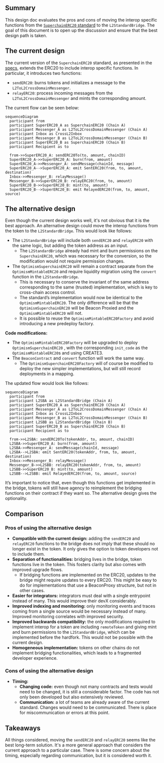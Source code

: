 ## Summary

This design doc evaluates the pros and cons of moving the interop specific functions from the [`SuperchainERC20` standard](https://github.com/ethereum-optimism/specs/blob/main/specs/interop/token-bridging.md) to the `L2StandardBridge`. The goal of this document is to open up the discussion and ensure that the best design path is taken.

## The current design

The current version of the `SuperchainERC20` standard, as presented in the [specs](https://github.com/ethereum-optimism/specs/blob/main/specs/interop/token-bridging.md), extends the ERC20 to include interop specific functions. In particular, it introduces two functions: 

- `sendERC20`: burns tokens and initializes a message to the `L2ToL2CrossDomainMessenger`.
- `relayERC20`: process incoming messages from the `L2ToL2CrossDomainMessenger` and mints the corresponding amount.

The current flow can be seen below:

```mermaid
sequenceDiagram
  participant from
  participant SuperERC20_A as SuperchainERC20 (Chain A)
  participant Messenger_A as L2ToL2CrossDomainMessenger (Chain A)
  participant Inbox as CrossL2Inbox
  participant Messenger_B as L2ToL2CrossDomainMessenger (Chain B)
  participant SuperERC20_B as SuperchainERC20 (Chain B)
  participant Recipient as to

  from->>SuperERC20_A: sendERC20To(to, amount, chainID)
  SuperERC20_A->>SuperERC20_A: burn(from, amount)
  SuperERC20_A->>Messenger_A: sendMessage(chainId, message)
  SuperERC20_A-->SuperERC20_A: emit SentERC20(from, to, amount, destination)
  Inbox->>Messenger_B: relayMessage()
  Messenger_B->>SuperERC20_B: relayERC20(from, to, amount)
  SuperERC20_B->>SuperERC20_B: mint(to, amount)
  SuperERC20_B-->SuperERC20_B: emit RelayedERC20(from, to, amount, source)

```

## The alternative design

Even though the current design works well, it's not obvious that it is the best approach. An alternative design could move the interop functions from the token to the `L2StandardBridge`.
This would look like follows:

- The `L2StandardBridge` will include both `sendERC20` and `relayERC20` with the same logic, but adding the token address as an input.
    - The `L2StandardBridge` already had mint and burn permissions on the `SuperchainERC20`,  which was necessary for the conversion, so the modification would not require permission changes.
- The `OptimismSuperchainERC20` will remain a contract separate from the `OptimismMintableERC20` and require liquidity migration using the `convert` function in the `L2StandardBridge`.
    - This is necessary to conserve the invariant of the same address corresponding to the same (trusted) implementation, which is key to cross-chain access control.
    - The standard’s implementation would now be identical to the `OptimismMintableERC20`. The only difference will be that the `OptimismSuperchainERC20` will be Beacon Proxied and the `OptimismMintableERC20` will not.
    - It is possible to reuse the `OptimismMintableERC20Factory` and avoid introducing a new predeploy factory.

**Code modifications:**

- The `OptimismMintableERC20Factory` will be upgraded to deploy `OptimismSuperchainERC20` , with the corresponding `init_code` as the `OptimismMintableERC20`s and using CREATE3.
- The `BeaconContract` and `convert` function will work the same way.
    - The `OptimismSuperchainERC20Factory` will of course be modified to deploy the new simpler implementations, but will still record deployments in a mapping.

The updated flow would look like follows:

```mermaid
sequenceDiagram
  participant from
  participant L2SBA as L2StandardBridge (Chain A)
  participant SuperERC20_A as SuperchainERC20 (Chain A)
  participant Messenger_A as L2ToL2CrossDomainMessenger (Chain A)
  participant Inbox as CrossL2Inbox
  participant Messenger_B as L2ToL2CrossDomainMessenger (Chain B)
  participant L2SBB as L2StandardBridge (Chain B)
  participant SuperERC20_B as SuperchainERC20 (Chain B)
  participant Recipient as to

  from->>L2SBA: sendERC20To(tokenAddr, to, amount, chainID)
  L2SBA->>SuperERC20_A: burn(from, amount)
  L2SBA->>Messenger_A: sendMessage(chainId, message)
  L2SBA-->L2SBA: emit SentERC20(tokenAddr, from, to, amount, destination)
  Inbox->>Messenger_B: relayMessage()
  Messenger_B->>L2SBB: relayERC20(tokenAddr, from, to, amount)
  L2SBB->>SuperERC20_B: mint(to, amount)
  L2SBB-->L2SBB: emit RelayedERC20(from, to, amount, source)

```

It’s important to notice that, even though this functions get implemented in the bridge, tokens will still have agency to reimplement the bridging functions on their contract if they want so. The alternative design gives the optionality.

## Comparison

### Pros of using the alternative design

- **Compatible with the current design:** adding the `sendERC20` and `relayERC20` functions to the bridge does not imply that these should no longer exist in the token. It only gives the option to token developers not to include them.
- **Separation of functionalities:** bridging lives in the bridge, token functions live in the token. This fosters clarity but also comes with improved upgrade flows.
    - If bridging functions are implemented on the ERC20, updates to the bridge might require updates to every ERC20. This might be easy to do for implementations that use a BeaconProxy structure, but not in other cases.
- **Easier for integrators:** integrators must deal with a single entrypoint instead of many. This would improve their devX considerably.
- **Improved indexing and monitoring:** only monitoring events and traces coming from a single source would be necessary instead of many. Improved monitoring correlates with improved security.
- **Improved backwards compatibility:** the only modifications required to implement interop for a token are including `remoteToken` and giving mint and burn permissions to the `L2StandardBridge`, which can be implemented before the hardfork. This would not be possible with the current design. 
- **Homogeneous implementation:** tokens on other chains do not implement bridging functionalities, which leads to a fragmented developer experience.

### Cons of using the alternative design

- **Timing:**
    - **Changing code:** even though not many contracts and tests would need to be changed, it is still a considerable factor. The code has not only been developed but also extensively reviewed.
    - **Communication:** a lot of teams are already aware of the current standard. Changes would need to be communicated. There is place for miscommunication or errors at this point.

## Takeaways

All things considered, moving the `sendERC20` and `relayERC20` seems like the best long-term solution. It's a more general approach that considers the current approach to a particular case.
There is some concern about the timing, especially regarding communication, but it is considered worth it.